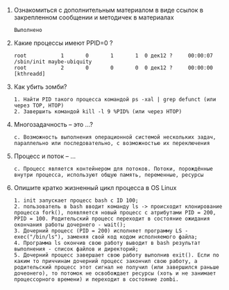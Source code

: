 1. Ознакомиться с дополнительным материалом в виде ссылок в закрепленном сообщении и методичек в материалах

   ```
   Выполнено
   ```

2. Какие процессы имеют PPID=0 ?

   ```
   root           1       0       1       1  0 дек12 ?     00:00:07 /sbin/init maybe-ubiquity
   root           2       0       0       0  0 дек12 ?     00:00:00 [kthreadd]
   ```

3. Как убить зомби?

   ```
   1. Найти PID такого процесса командой ps -xal | grep defunct (или через TOP, HTOP)
   2. Завершить командой kill -l 9 %PID% (или через HTOP) 
   ```

4. Многозадачность – это …?

   ```
   c. Возможность выполнения операционной системой нескольких задач, параллельно или последовательно, с возможностью их переключения
   ```

5. Процесс и поток – …

   ```
   c. Процесс является контейнером для потоков. Потоки, порождённые внутри процесса, используют общую память, переменные, ресурсы
   ```

6. Опишите кратко жизненный цикл процесса в OS Linux

   ```
   1. init запускает процесс bash c ID 100;
   2. пользователь в bash вводит команду ls -> происходит клонирование процесса fork(), появляется новый процесс с атрибутами PID = 200, PPID = 100. Родительский процесс переходит в состояние ожидания окончания работы дочернего - wait();
   3. Дочерний процесс (PID = 200) исполняет программу LS - exec("/bin/ls"), заменяя свой код кодом исполняемого файла;
   4. Программа ls окончив свою работу выводит в bash результат выполнения - список файлов и директорий;
   5. Дочерний процесс завершает свою работу выполнив exit(). Если по каким то приччинам дочерний процесс закончил свою работу, а родительский процесс этот сигнал не получил (или завершился раньше дочеонего), то потомок не освобождает ресурсы (хоть и не занимает процессорного времени) и переходит в состояние zombi. 
   ```

   